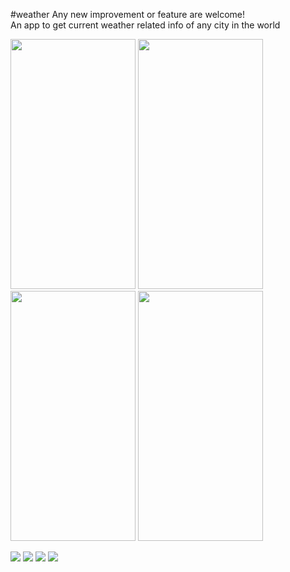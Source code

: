 #weather
Any new improvement or feature are welcome!       
An app to get current weather related info of any city in the world

<img src="images/Screenshot_2024-06-07-16-11-04-1_com.example.weather.jpg" width = "200" height= "400">
<img src="images/Screenshot_2024-06-07-16-11-04-2_com.example.weather.jpg" width = "200" height= "400">
<img src="images/Screenshot_2024-06-07-16-11-04-3_com.example.weather.jpg" width = "200" height= "400">
<img src="images/Screenshot_2024-06-07-16-11-04-4_com.example.weather.jpg" width = "200" height= "400">

![](images/filename%20Screenshot_2024-06-07-16-11-04-1_com.example.weather.jpg)
![](images/filename%20Screenshot_2024-06-07-16-11-04-2_com.example.weather.jpg)
![](images/filename%20Screenshot_2024-06-07-16-11-04-3_com.example.weather.jpg)
![](images/filename%20Screenshot_2024-06-07-16-11-04-4_com.example.weather.jpg)
